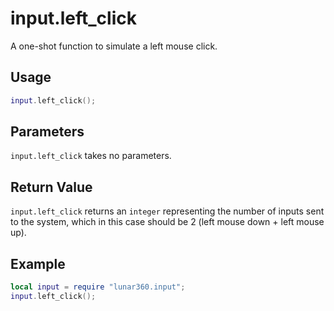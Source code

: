 # input.left_click

A one-shot function to simulate a left mouse click.

## Usage

```lua
input.left_click();
```

## Parameters

`input.left_click` takes no parameters.

## Return Value

`input.left_click` returns an `integer` representing the number of inputs sent to the system, which in this case should be 2 (left mouse down + left mouse up).

## Example

```lua
local input = require "lunar360.input";
input.left_click();
```
